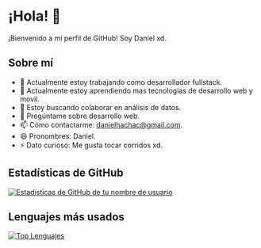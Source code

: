 # ¡Hola! 👋

¡Bienvenido a mi perfil de GitHub! Soy Daniel xd.

## Sobre mí

- 🔭 Actualmente estoy trabajando como desarrollador fullstack.
- 🌱 Actualmente estoy aprendiendo mas tecnologias de desarrollo web y movil.
- 👯 Estoy buscando colaborar en análisis de datos.
- 💬 Pregúntame sobre desarrollo web.
- 📫 Cómo contactarme: danielhachac@gmail.com.
- 😄 Pronombres: Daniel.
- ⚡ Dato curioso: Me gusta tocar corridos xd.

## Estadísticas de GitHub

[![Estadísticas de GitHub de tu nombre de usuario](https://github-readme-stats.vercel.app/api?username=tu_nombre_de_usuario&theme=dark)](https://github.com/anuraghazra/github-readme-stats)

## Lenguajes más usados

[![Top Lenguajes](https://github-readme-stats.vercel.app/api/top-langs/?username=tu_nombre_de_usuario&layout=compact&theme=dark)](https://github.com/anuraghazra/github-readme-stats)
